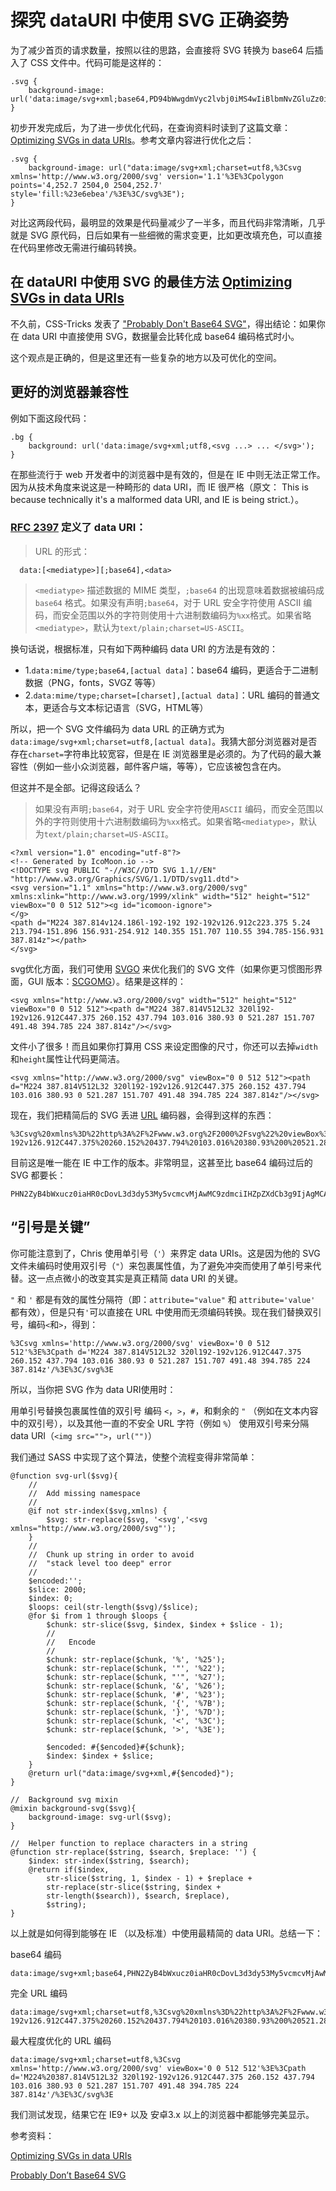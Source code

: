 # 探究 dataURI 中使用 SVG 正确姿势

为了减少首页的请求数量，按照以往的思路，会直接将 SVG 转换为 base64 后插入了 CSS 文件中。代码可能是这样的：

```
.svg {
    background-image: url('data:image/svg+xml;base64,PD94bWwgdmVyc2lvbj0iMS4wIiBlbmNvZGluZz0idXRmLTgiPz48IURPQ1RZUEUgc3ZnIFBVQkxJQyAiLS8vVzNDLy9EVEQgU1ZHIDEuMS8vRU4iICJodHRwOi8vd3d3LnczLm9yZy9HcmFwaGljcy9TVkcvMS4xL0RURC9zdmcxMS5kdGQiPjxzdmcgdmVyc2lvbj0iMS4xIiB4bWxucz0iaHR0cDovL3d3dy53My5vcmcvMjAwMC9zdmciIHhtbG5zOnhsaW5rPSJodHRwOi8vd3d3LnczLm9yZy8xOTk5L3hsaW5rIiB3aWR0aD0iMjUwOCIgaGVpZ2h0PSIyNTIuNyIgdmlld0JveD0iMCAwIDI1MDggMjUyLjciPjxwb2x5Z29uIHBvaW50cz0iNCwyNTIuNyAyNTA0LDAgMjUwNCwyNTIuNyIgc3R5bGU9ImZpbGw6I2U2ZWJlYSIgLz48L3N2Zz4=');
}
```

初步开发完成后，为了进一步优化代码，在查询资料时读到了这篇文章：[Optimizing SVGs in data URIs](http://codepen.io/Tigt/post/optimizing-svgs-in-data-uris)。参考文章内容进行优化之后：

```
.svg {
    background-image: url("data:image/svg+xml;charset=utf8,%3Csvg xmlns='http://www.w3.org/2000/svg' version='1.1'%3E%3Cpolygon points='4,252.7 2504,0 2504,252.7' style='fill:%23e6ebea'/%3E%3C/svg%3E");
}
```

对比这两段代码，最明显的效果是代码量减少了一半多，而且代码非常清晰，几乎就是 SVG 原代码，日后如果有一些细微的需求变更，比如更改填充色，可以直接在代码里修改无需进行编码转换。


## 在 dataURI 中使用 SVG 的最佳方法 [Optimizing SVGs in data URIs](http://codepen.io/Tigt/post/optimizing-svgs-in-data-uris)

不久前，CSS-Tricks 发表了 ["Probably Don't Base64 SVG"](https://css-tricks.com/probably-dont-base64-svg/)，得出结论：如果你在 data URI 中直接使用 SVG，数据量会比转化成 base64 编码格式时小。

这个观点是正确的，但是这里还有一些复杂的地方以及可优化的空间。

## 更好的浏览器兼容性

例如下面这段代码：
```
.bg {
    background: url('data:image/svg+xml;utf8,<svg ...> ... </svg>');
}
```

在那些流行于 web 开发者中的浏览器中是有效的，但是在 IE 中则无法正常工作。因为从技术角度来说这是一种畸形的 data URI，而 IE 很严格（原文： This is because technically it's a malformed data URI, and IE is being strict.）。

### [RFC 2397](http://www.ietf.org/rfc/rfc2397.txt) 定义了 data URI：

> URL 的形式：
```
  data:[<mediatype>][;base64],<data>
```
> `<mediatype>` 描述数据的 MIME 类型，`;base64` 的出现意味着数据被编码成 `base64` 格式。如果没有声明`;base64`，对于 URL 安全字符使用 ASCII 编码，而安全范围以外的字符则使用十六进制数编码为`%xx`格式。如果省略`<mediatype>`，默认为`text/plain;charset=US-ASCII`。

换句话说，根据标准，只有如下两种编码 data URI 的方法是有效的：

- 1.`data:mime/type;base64,[actual data]`：base64 编码，更适合于二进制数据（PNG，fonts，SVGZ 等等）
- 2.`data:mime/type;charset=[charset],[actual data]`：URL 编码的普通文本，更适合与文本标记语言（SVG，HTML等）

所以，把一个 SVG 文件编码为 data URL 的正确方式为 `data:image/svg+xml;charset=utf8,[actual data]`。我猜大部分浏览器对是否存在`charset=`字符串比较宽容，但是在 IE 浏览器里是必须的。为了代码的最大兼容性（例如一些小众浏览器，邮件客户端，等等），它应该被包含在内。

但这并不是全部。记得这段话么？

> 如果没有声明`;base64`，对于 URL 安全字符使用`ASCII` 编码，而安全范围以外的字符则使用十六进制数编码为`%xx`格式。如果省略`<mediatype>`，默认为`text/plain;charset=US-ASCII`。

```
<?xml version="1.0" encoding="utf-8"?>
<!-- Generated by IcoMoon.io -->
<!DOCTYPE svg PUBLIC "-//W3C//DTD SVG 1.1//EN" "http://www.w3.org/Graphics/SVG/1.1/DTD/svg11.dtd">
<svg version="1.1" xmlns="http://www.w3.org/2000/svg" xmlns:xlink="http://www.w3.org/1999/xlink" width="512" height="512" viewBox="0 0 512 512"><g id="icomoon-ignore">
</g>
<path d="M224 387.814v124.186l-192-192 192-192v126.912c223.375 5.24 213.794-151.896 156.931-254.912 140.355 151.707 110.55 394.785-156.931 387.814z"></path>
</svg>
```

svg优化方面，我们可使用 [SVGO](https://github.com/svg/svgo) 来优化我们的 SVG 文件（如果你更习惯图形界面，GUI 版本：[SCGOMG](https://jakearchibald.github.io/svgomg/)）。结果是这样的：

```
<svg xmlns="http://www.w3.org/2000/svg" width="512" height="512" viewBox="0 0 512 512"><path d="M224 387.814V512L32 320l192-192v126.912C447.375 260.152 437.794 103.016 380.93 0 521.287 151.707 491.48 394.785 224 387.814z"/></svg>
```

文件小了很多！而且如果你打算用 CSS 来设定图像的尺寸，你还可以去掉`width`和`height`属性让代码更简洁。

```
<svg xmlns="http://www.w3.org/2000/svg" viewBox="0 0 512 512"><path d="M224 387.814V512L32 320l192-192v126.912C447.375 260.152 437.794 103.016 380.93 0 521.287 151.707 491.48 394.785 224 387.814z"/></svg>
```

现在，我们把精简后的 SVG 丢进 [URL](http://meyerweb.com/eric/tools/dencoder/) 编码器，会得到这样的东西：

```
%3Csvg%20xmlns%3D%22http%3A%2F%2Fwww.w3.org%2F2000%2Fsvg%22%20viewBox%3D%220%200%20512%20512%22%3E%3Cpath%20d%3D%22M224%20387.814V512L32%20320l192-192v126.912C447.375%20260.152%20437.794%20103.016%20380.93%200%20521.287%20151.707%20491.48%20394.785%20224%20387.814z%22%2F%3E%3C%2Fsvg%3E
```

目前这是唯一能在 IE 中工作的版本。非常明显，这甚至比 base64 编码过后的 SVG 都要长：

```
PHN2ZyB4bWxucz0iaHR0cDovL3d3dy53My5vcmcvMjAwMC9zdmciIHZpZXdCb3g9IjAgMCA1MTIgNTEyIj48cGF0aCBkPSJNMjI0IDM4Ny44MTRWNTEyTDMyIDMyMGwxOTItMTkydjEyNi45MTJDNDQ3LjM3NSAyNjAuMTUyIDQzNy43OTQgMTAzLjAxNiAzODAuOTMgMCA1MjEuMjg3IDE1MS43MDcgNDkxLjQ4IDM5NC43ODUgMjI0IDM4Ny44MTR6Ii8
```

## “引号是关键”

你可能注意到了，Chris 使用单引号（`'`）来界定 data URIs。这是因为他的 SVG 文件未编码时使用双引号（`"`）来包裹属性值，为了避免冲突而使用了单引号来代替。这一点点微小的改变其实是真正精简 data URI 的关键。

`"` 和 `'` 都是有效的属性分隔符（即：`attribute="value"` 和 `attribute='value'` 都有效），但是只有`'`可以直接在 URL 中使用而无须编码转换。现在我们替换双引号，编码`<`和`>`，得到：

```
%3Csvg xmlns='http://www.w3.org/2000/svg' viewBox='0 0 512 512'%3E%3Cpath d='M224 387.814V512L32 320l192-192v126.912C447.375 260.152 437.794 103.016 380.93 0 521.287 151.707 491.48 394.785 224 387.814z'/%3E%3C/svg%3E
```

所以，当你把 SVG 作为 data URI使用时：

用单引号替换包裹属性值的双引号
编码 `<`，`>`，`#`，和剩余的 `"` （例如在文本内容中的双引号），以及其他一直的不安全 URL 字符（例如 `%`）
使用双引号来分隔 data URI（`<img src="">`，`url("")`）

我们通过 SASS 中实现了这个算法，使整个流程变得非常简单：

```
@function svg-url($svg){
    //
    //  Add missing namespace
    //
    @if not str-index($svg,xmlns) {
        $svg: str-replace($svg, '<svg','<svg xmlns="http://www.w3.org/2000/svg"');   
    }        
    //    
    //  Chunk up string in order to avoid 
    //  "stack level too deep" error
    //     
    $encoded:'';
    $slice: 2000;
    $index: 0;
    $loops: ceil(str-length($svg)/$slice);
    @for $i from 1 through $loops {
        $chunk: str-slice($svg, $index, $index + $slice - 1); 
        //
        //   Encode 
        //
        $chunk: str-replace($chunk, '%', '%25');
        $chunk: str-replace($chunk, '"', '%22');
        $chunk: str-replace($chunk, "'", '%27');
        $chunk: str-replace($chunk, '&', '%26');
        $chunk: str-replace($chunk, '#', '%23');       
        $chunk: str-replace($chunk, '{', '%7B');
        $chunk: str-replace($chunk, '}', '%7D');         
        $chunk: str-replace($chunk, '<', '%3C');
        $chunk: str-replace($chunk, '>', '%3E');     
        
        $encoded: #{$encoded}#{$chunk};
        $index: $index + $slice; 
    }
    @return url("data:image/svg+xml,#{$encoded}");   
}
        
//  Background svg mixin          
@mixin background-svg($svg){
    background-image: svg-url($svg);        
}        
            
//  Helper function to replace characters in a string
@function str-replace($string, $search, $replace: '') {
    $index: str-index($string, $search); 
    @return if($index, 
        str-slice($string, 1, $index - 1) + $replace + 
        str-replace(str-slice($string, $index + 
        str-length($search)), $search, $replace), 
        $string); 
}                          
```

以上就是如何得到能够在 IE （以及标准）中使用最精简的 data URI。总结一下：

base64 编码

```
data:image/svg+xml;base64,PHN2ZyB4bWxucz0iaHR0cDovL3d3dy53My5vcmcvMjAwMC9zdmciIHZpZXdCb3g9IjAgMCA1MTIgNTEyIj48cGF0aCBkPSJNMjI0IDM4Ny44MTRWNTEyTDMyIDMyMGwxOTItMTkydjEyNi45MTJDNDQ3LjM3NSAyNjAuMTUyIDQzNy43OTQgMTAzLjAxNiAzODAuOTMgMCA1MjEuMjg3IDE1MS43MDcgNDkxLjQ4IDM5NC43ODUgMjI0IDM4Ny44MTR6Ii8+PC9zdmc+
```

完全 URL 编码

```
data:image/svg+xml;charset=utf8,%3Csvg%20xmlns%3D%22http%3A%2F%2Fwww.w3.org%2F2000%2Fsvg%22%20viewBox%3D%220%200%20512%20512%22%3E%3Cpath%20d%3D%22M224%20387.814V512L32%20320l192-192v126.912C447.375%20260.152%20437.794%20103.016%20380.93%200%20521.287%20151.707%20491.48%20394.785%20224%20387.814z%22%2F%3E%3C%2Fsvg%3E
```

最大程度优化的 URL 编码
```
data:image/svg+xml;charset=utf8,%3Csvg xmlns='http://www.w3.org/2000/svg' viewBox='0 0 512 512'%3E%3Cpath d='M224%20387.814V512L32 320l192-192v126.912C447.375 260.152 437.794 103.016 380.93 0 521.287 151.707 491.48 394.785 224 387.814z'/%3E%3C/svg%3E
```

我们测试发现，结果它在 IE9+ 以及 安卓3.x 以上的浏览器中都能够完美显示。

参考资料：

[Optimizing SVGs in data URIs](http://codepen.io/Tigt/post/optimizing-svgs-in-data-uris)

[Probably Don’t Base64 SVG](https://css-tricks.com/probably-dont-base64-svg/)




